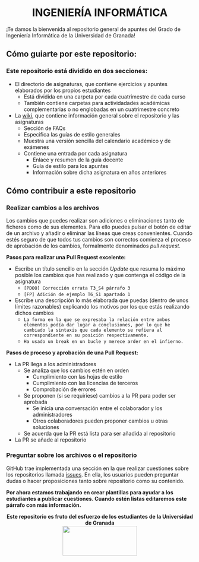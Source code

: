 <center><h1>INGENIERÍA INFORMÁTICA</h1></center>



¡Te damos la bienvenida al repositorio general de apuntes del Grado de Ingeniería Informática de la Universidad de Granada!

## Cómo guiarte por este repositorio:

### Este repositorio está dividido en dos secciones:

- El directorio de asignaturas, que contiene ejercicios y apuntes elaborados por los propios estudiantes
  - Está dividida en una carpeta por cada cuatrimestre de cada curso
  - También contiene carpetas para actividadades académicas complementarias o no englobadas en un cuatrimestre concreto
- La [wiki](https://github.com/DEIIT/Ingenieria-Informatica/wiki), que contiene información general sobre el repositorio y las asignaturas
  - Sección de FAQs
  - Especifica las guías de estilo generales
  - Muestra una versión sencilla del calendario académico y de exámenes
  - Contiene una entrada por cada asignatura
    - Enlace y resumen de la guía docente
    - Guía de estilo para los apuntes
    - Información sobre dicha asignatura en años anteriores

## Cómo contribuir a este repositorio

### Realizar cambios a los archivos

Los cambios que puedes realizar son adiciones o eliminaciones tanto de ficheros como de sus elementos. Para ello puedes pulsar el botón de editar de un archivo y añadir o eliminar las líneas que creas convenientes. Cuando estés seguro de que todos tus cambios son correctos comienza el proceso de aprobación de los cambios, formalmente denominados *pull request*.

**Pasos para realizar una Pull Request excelente:**
- Escribe un título sencillo en la sección *Update* que resuma lo máximo posible los cambios que has realizado y que contenga el código de la asignatura
  - `[PDOO] Corrección errata T3_S4 párrafo 3`
  - `[FP] Adición de ejemplo T6_S1 apartado 1` 
- Escribe una descripción lo más elaborada que puedas (dentro de unos límites razonables) explicando los motivos por los que estás realizando dichos cambios
  - `La forma en la que se expresaba la relación entre ambos elementos podía dar lugar a conclusiones, por lo que he cambiado la sintaxis que cada elemento se refiera al correspondiente en su posición respectivamente.`
  - `Ha usado un break en un bucle y merece arder en el infierno.`

**Pasos de proceso y aprobación de una Pull Request:**
- La PR llega a los administradores
  - Se analiza que los cambios estén en orden
    - Cumplimiento con las hojas de estilo
    - Cumplimiento con las licencias de terceros
    - Comprobación de errores
  - Se proponen (si se requiriese) cambios a la PR para poder ser aprobada
    - Se inicia una conversación entre el colaborador y los administradores
    - Otros colaboradores pueden proponer cambios u otras soluciones
  - Se acuerda que la PR está lista para ser añadida al repositorio
- La PR se añade al repositorio

### Preguntar sobre los archivos o el repositorio

GitHub trae implementada una sección en la que realizar cuestiones sobre los repositorios llamada [issues](https://github.com/DEIIT/Ingenieria-Informatica/issues). En ella, los usuarios pueden preguntar dudas o hacer proposiciones tanto sobre repositorio como su contenido.

**Por ahora estamos trabajando en crear plantillas para ayudar a los estudiantes a publicar cuestiones. Cuando estén listas editaremos este párrafo con más información.**



<p align="center">
   <b>Este repositorio es fruto del esfuerzo de los estudiantes de la Universidad de Granada</b></br>
   <a href="http://deiit.ugr.es/"><img width="200" height="80" src="https://imgur.com/1lXPd4l.png"></a>
</p>
